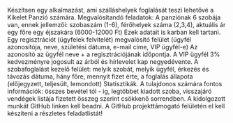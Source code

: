 Készítsen egy alkalmazást, ami szálláshelyek foglalását teszi lehetővé a Kikelet Panzió számára.
Megvalósítandó feladatok:
A panziónak 6 szobája van, ennek jellemzői: szobaszám (1-6), férőhelyek száma (2,3,4), aktuális ár egy főre egy éjszakára (6000-12000 Ft) Ezek adatait is karban kell tartani.
Egy regisztrációt (ügyfelek felvitelét) megvalósító felület (ügyfél azonosítója, neve, születési dátuma, e-mail címe, VIP ügyfél-e) Az azonosító az ügyfél neve + a regisztrációjának időpontja. A VIP ügyfél 3% kedvezményre jogosult az árból és hírlevelet kap negyedévente.
A szobafoglalást kezelő felület: melyik szobát, melyik ügyfél, érkezés és távozás dátuma, hány főre, mennyit fizet érte, a foglalás állapota (előjegyzett, teljesült, lemondott)
Statisztikák. A tulajdonos számára fontos információk: összes bevétel tól - ig, legtöbbet kiadott szoba, visszajáró vendégek listája fizetett összeg szerint csökkenő sorrendben.
A kidolgozott munkát GitHub linken kell beadni.
A GitHub projekttámogató felületén el kell készíteni a részletes feladatlistát!
